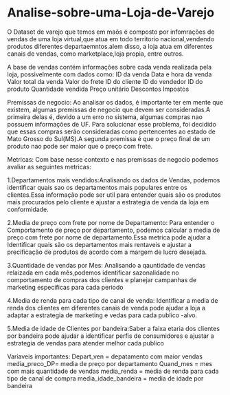 # Analise-sobre-uma-Loja-de-Varejo
O Dataset de varejo que temos em maõs é composto por infomrações de vendas de uma loja virtual,que atua em todo territorio nacional,vendendo produtos diferentes departaemntos.alem disso, a loja atua em diferentes canais de vendas, como marketplace,loja propia, entre outros.

A base de vendas contém informações sobre cada venda realizada pela loja, possivelmente com dados como:
  ID da venda
  Data e hora da venda
  Valor total da venda
  Valor do frete
  ID do cliente
  ID do vendedor
  ID do produto
  Quantidade vendida
  Preço unitário
  Descontos
  Impostos

Premissas de negocio:
Ao analisar os dados, é importante ter em mente que existem, algumas premissas de negocio que devem ser consideradas.A primeira delas é, devido a um erro no sistema, algumas compras nao possuem informações de UF. Para solucionar esse problema, foi decidido que essas compras serão consideradas como pertencentes ao estado de Mato Grosso do Sul(MS).A segunda premissa é que o preço final de um produto nao pode ser maior que o preço com frete.

Metricas:
Com base nesse contexto e nas premissas de negocio podemos avaliar as seguintes metricas:

1.Departamentos mais vendidos:Analisando os dados de Vendas, podemos identificar quais sao os departamentos mais populares entre os clientes.Essa informação pode ser util para entender quais são os produtos mais procurados pelo cliente e ajustar a estrategia de venda da loja em conformidade.

2.Media de preço com frete por nome de Departamento: Para entender o Comportamento de preço por departamento, podemos calcular a media de preço com frete por nome de departamento.Essa metrica pode ajudar a Identificar quais são os departamentos mais rentaveis e ajustar a precificação de produtos de acordo com a margem de lucro desejada.

3.Quantidade de vendas por Mes: Analisando a qauntidade de vendas relaizada em cada mês,podemos identificar sazonalidade no comportamento de compras dos clientes e planejar campanhas de marketing especificas para cada periodo

4.Media de renda para cada tipo de canal de venda: Identificar a media de renda dos clientes em diferentes canais de venda pode ajudar a loja a adaptar a estrategia de marketing e vedas para cada publico -alvo.

5.Media de idade de Clientes por bandeira:Saber a faixa etaria dos clientes por bandeira pode ajudar a identificar perfis de consumidores e ajustar a estrategia de vendas para atender melhor cada publico

Variaveis importantes:
Depart_ven = depatamento com maior vendas
media_preco_DP= media de preço por departamento
Quand_mes = mes com mais quantidade de vendas
media_renda = media de renda para cada tipo de canal de compra
media_idade_bandeira = media de idade por bandeira
